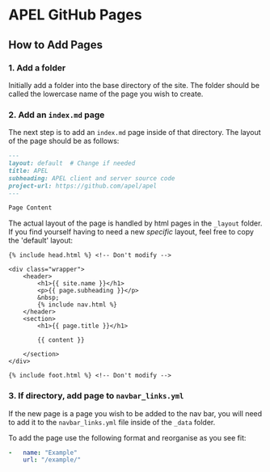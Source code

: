 # APEL GitHub Pages

## How to Add Pages

### 1. Add a folder

Initially add a folder into the base directory of the site. The folder should be called the lowercase name of the page you wish to create.

### 2. Add an `index.md` page

The next step is to add an `index.md` page inside of that directory. The layout of the page should be as follows:

```markdown
---
layout: default  # Change if needed
title: APEL 
subheading: APEL client and server source code
project-url: https://github.com/apel/apel
---

Page Content
```

The actual layout of the page is handled by html pages in the `_layout` folder. If you find yourself having to need a new _specific_ layout, feel free to copy the 'default' layout:

```htmldjango
{% include head.html %} <!-- Don't modify -->

<div class="wrapper">
    <header>
        <h1>{{ site.name }}</h1>
        <p>{{ page.subheading }}</p>
        &nbsp;
        {% include nav.html %}
    </header>
    <section>
        <h1>{{ page.title }}</h1>

        {{ content }}

    </section>
</div>

{% include foot.html %} <!-- Don't modify -->
```

### 3. If directory, add page to `navbar_links.yml`

If the new page is a page you wish to be added to the nav bar, you will need to add it to the `navbar_links.yml` file inside of the `_data` folder.

To add the page use the following format and reorganise as you see fit:

```yml
-   name: "Example"
    url: "/example/"
```
